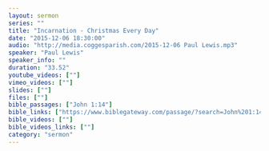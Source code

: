 ```yaml
---
layout: sermon
series: ""
title: "Incarnation - Christmas Every Day"
date: "2015-12-06 18:30:00"
audio: "http://media.coggesparish.com/2015-12-06 Paul Lewis.mp3"
speaker: "Paul Lewis"
speaker_info: ""
duration: "33.52"
youtube_videos: [""]
vimeo_videos: [""]
slides: [""]
files: [""]
bible_passages: ["John 1:14"]
bible_links: ["https://www.biblegateway.com/passage/?search=John%201:14&version=NIV"]
bible_videos: [""]
bible_videos_links: [""]
category: "sermon"
---
```

